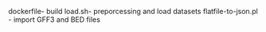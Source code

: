 dockerfile- build
load.sh- preporcessing and load datasets
flatfile-to-json.pl - import GFF3 and BED files 